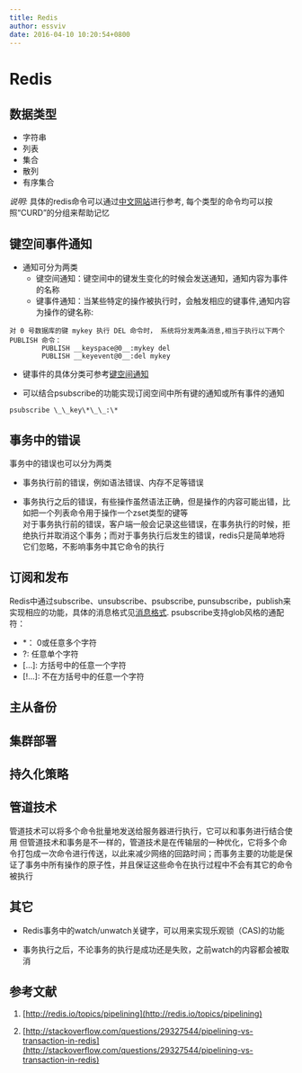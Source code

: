 ```yaml
---
title: Redis
author: essviv
date: 2016-04-10 10:20:54+0800
---
```


# Redis

## 数据类型
* 字符串
* 列表
* 集合
* 散列
* 有序集合

*说明:* 具体的redis命令可以通过[中文网站](http://redisdoc.com)进行参考, 每个类型的命令均可以按照“CURD”的分组来帮助记忆

## 键空间事件通知

* 通知可分为两类
    * 键空间通知：键空间中的键发生变化的时候会发送通知，通知内容为事件的名称
    * 键事件通知：当某些特定的操作被执行时，会触发相应的键事件,通知内容为操作的键名称:
````
对 0 号数据库的键 mykey 执行 DEL 命令时， 系统将分发两条消息,相当于执行以下两个 PUBLISH 命令：
        PUBLISH __keyspace@0__:mykey del
        PUBLISH __keyevent@0__:del mykey
````

* 键事件的具体分类可参考[键空间通知](http://redisdoc.com/topic/notification.html#id4)

* 可以结合psubscribe的功能实现订阅空间中所有键的通知或所有事件的通知
````
psubscribe \_\_key\*\_\_:\*
````    

## 事务中的错误

事务中的错误也可以分为两类

* 事务执行前的错误，例如语法错误、内存不足等错误

* 事务执行之后的错误，有些操作虽然语法正确，但是操作的内容可能出错，比如把一个列表命令用于操作一个zset类型的键等<br>
对于事务执行前的错误，客户端一般会记录这些错误，在事务执行的时候，拒绝执行并取消这个事务；而对于事务执行后发生的错误，redis只是简单地将它们忽略，不影响事务中其它命令的执行

## 订阅和发布

Redis中通过subscribe、unsubscribe、psubscribe, punsubscribe，publish来实现相应的功能，具体的消息格式见[消息格式](http://redisdoc.com/topic/pubsub.html#id2). psubscribe支持glob风格的通配符： 
* \*： 0或任意多个字符
* ?: 任意单个字符
* \[...]: 方括号中的任意一个字符
* \[!...]: 不在方括号中的任意一个字符

## 主从备份
## 集群部署
## 持久化策略

## 管道技术

管道技术可以将多个命令批量地发送给服务器进行执行，它可以和事务进行结合使用
但管道技术和事务是不一样的，管道技术是在传输层的一种优化，它将多个命令打包成一次命令进行传送，以此来减少网络的回路时间；而事务主要的功能是保证了事务中所有操作的原子性，并且保证这些命令在执行过程中不会有其它的命令被执行

## 其它

* Redis事务中的watch/unwatch关键字，可以用来实现乐观锁（CAS)的功能

* 事务执行之后，不论事务的执行是成功还是失败，之前watch的内容都会被取消

## 参考文献
1. [http://redis.io/topics/pipelining](http://redis.io/topics/pipelining)

2. [http://stackoverflow.com/questions/29327544/pipelining-vs-transaction-in-redis](http://stackoverflow.com/questions/29327544/pipelining-vs-transaction-in-redis)